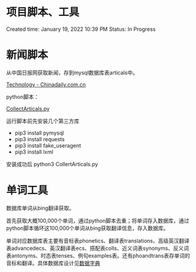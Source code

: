 # 项目脚本、工具

Created time: January 19, 2022 10:39 PM
Status: In Progress

# 新闻脚本

从中国日报网获取新闻，存到mysql数据库表articals中。

[Technology - Chinadaily.com.cn](http://www.chinadaily.com.cn/business/tech)

python脚本：

[CollectArticals.py](/scripts/CollectArticals.py)

运行脚本前先安装几个第三方库

- pip3 install pymysql
- pip3 install requests
- pip3 install fake_useragent
- pip3 install lxml

安装成功后 python3 CollertArticals.py

# 单词工具

数据库单词从bing翻译获取。

首先获取大概100,000个单词，通过python脚本去重；将单词存入数据库，通过python脚本循环这100,000个单词从bing获取翻译信息，存入数据库。

单词对应数据库表主要有音标表phonetics、翻译表translations、高级英汉翻译表advancedecs、英汉翻译表ecs、搭配表colls、近义词表synonyms、反义词表antonyms、时态表tenses、例句examples表。还有phoandtrans表存单词的音标和翻译。具体数据库设计见[数据字典](https://www.notion.so/9c8e6786f752450eab6360eea7e83225)